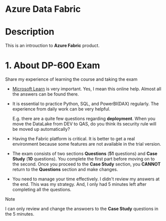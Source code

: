 # Azure Data Fabric

# Description
This is an introuction to **Azure Fabric** product.

# 1. About DP-600 Exam
Share my experience of learning the course and taking the exam

- [Microsoft Learn](https://learn.microsoft.com/) is very important. Yes, I mean this online help. Almost all the answers can be found there.
- It is essential to practice Python, SQL, and PowerBI(DAX) regularly. The experience from daily work can be very helpful.

  E.g. there are a quite few questions regarding **deployment**. When you move the DataLake from DEV to QAS, do you think its security rule will be moved up automatically?
- Having the Fabric platform is critical. It is better to get a real environment because some features are not available in the trial version.
- The exam consists of two sections **Questions** (**51** questions) and **Case Study** (**10** questions). You complete the first part before moving on to the second. Once you proceed to the **Case Study** section, you **CANNOT** return to the **Questions** section and make changes.
- You need to manage your time effectively. I didn't review my answers at the end. This was my strategy. And, I only had 5 minutes left after completing all the questions.
> [!NOTE]
> I can only review and change the answoers to the **Case Study** questions in the 5 minutes.

